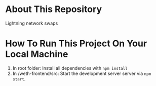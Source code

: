 # About This Repository

Lightning network swaps

# How To Run This Project On Your Local Machine

1. In root folder: Install all dependencies with `npm install`
2. In /weth-frontend/src: Start the development server server via `npm start`.
